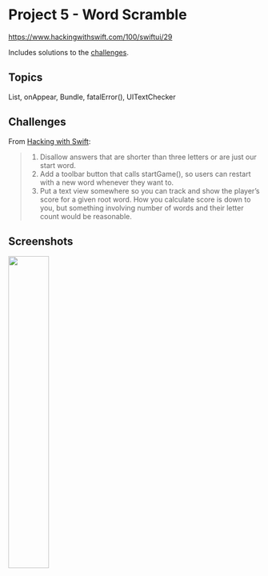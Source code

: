 # Project 5 - Word Scramble

https://www.hackingwithswift.com/100/swiftui/29

Includes solutions to the [challenges](https://www.hackingwithswift.com/books/ios-swiftui/word-scramble-wrap-up).

## Topics

List, onAppear, Bundle, fatalError(), UITextChecker

## Challenges

From [Hacking with Swift](https://www.hackingwithswift.com/books/ios-swiftui/word-scramble-wrap-up):
>1.  Disallow answers that are shorter than three letters or are just our start word.
>2.  Add a toolbar button that calls startGame(), so users can restart with a new word whenever they want to.
>3.  Put a text view somewhere so you can track and show the player’s score for a given root word. How you calculate score is down to you, but something involving number of words and their letter count would be reasonable.
## Screenshots
<img src="https://github.com/bashubb/100-days-of-swiftUI/blob/main/6-Project5/wordScramble.gif" width="40%" height="40%">

